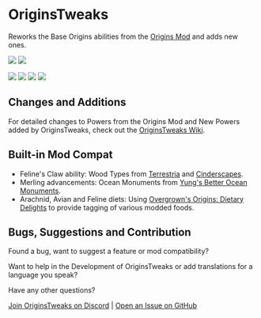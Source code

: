 # OriginsTweaks

Reworks the Base Origins abilities from the [Origins Mod](https://modrinth.com/mod/origins) and adds new ones.

<a href="https://modrinth.com/mod/originstweaks"><img src="https://img.shields.io/badge/Available_on-Modrinth-%2300AF5C?logo=modrinth&logoColor=%2300AF5C"></a>
<a href="https://github.com/ChromexUnderscore/OriginsTweaks"><img src="https://img.shields.io/badge/Available_on-GitHub-%23181717?logo=github&logoColor=%23181717"></a>

<img src=https://img.shields.io/badge/Required_Mods-gray>
<a href="https://modrinth.com/mod/origins"><img src="https://img.shields.io/badge/Origins-lightblue"></a>
<a href="https://modrinth.com/mod/pehkui"><img src="https://img.shields.io/badge/Pehkui-lightgray"></a>
<a href="https://modrinth.com/datapack/origins-dietary-delights"><img src="https://img.shields.io/badge/Origins%20Dietary%20Delights-green"></a>


## Changes and Additions

For detailed changes to Powers from the Origins Mod and New Powers added by OriginsTweaks, check out the [OriginsTweaks Wiki](https://github.com/ChromexUnderscore/OriginsTweaks/wiki).

## Built-in Mod Compat

+ Feline's Claw ability: Wood Types from [Terrestria](https://modrinth.com/mod/terrestria) and [Cinderscapes](https://modrinth.com/mod/cinderscapes).
+ Merling advancements: Ocean Monuments from [Yung's Better Ocean Monuments](https://modrinth.com/mod/yungs-better-ocean-monuments).
+ Arachnid, Avian and Feline diets: Using [Overgrown's Origins: Dietary Delights](https://modrinth.com/datapack/origins-dietary-delights) to provide tagging of various modded foods.

## Bugs, Suggestions and Contribution

Found a bug, want to suggest a feature or mod compatibility?

Want to help in the Development of OriginsTweaks or add translations for a language you speak?

Have any other questions?

[Join OriginsTweaks on Discord](https://discord.gg/Su7tqDmUTu) | [Open an Issue on GitHub](https://github.com/ChromexUnderscore/OriginsTweaks/issues)
